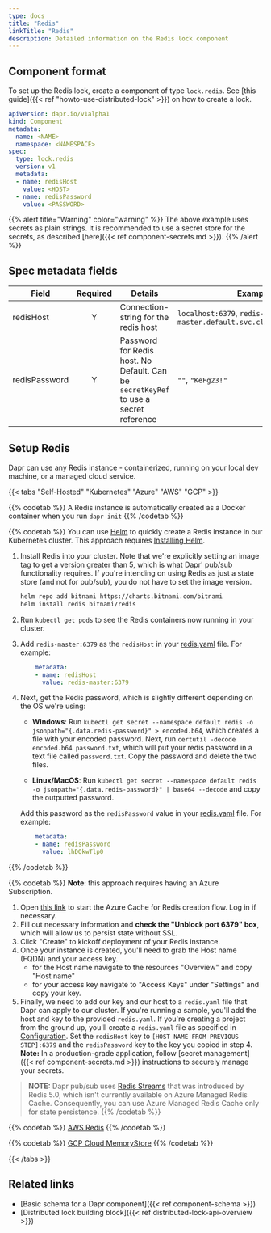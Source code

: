 ```yaml
---
type: docs
title: "Redis"
linkTitle: "Redis"
description: Detailed information on the Redis lock component
---
```


## Component format

To set up the Redis lock, create a component of type `lock.redis`. See [this guide]({{< ref "howto-use-distributed-lock" >}}) on how to create a lock.

```yaml
apiVersion: dapr.io/v1alpha1
kind: Component
metadata:
  name: <NAME>
  namespace: <NAMESPACE>
spec:
  type: lock.redis
  version: v1
  metadata:
  - name: redisHost
    value: <HOST>
  - name: redisPassword
    value: <PASSWORD>


```

{{% alert title="Warning" color="warning" %}}
The above example uses secrets as plain strings. It is recommended to use a secret store for the secrets, as described [here]({{< ref component-secrets.md >}}).
{{% /alert %}}


## Spec metadata fields

| Field              | Required | Details | Example |
|--------------------|:--------:|---------|---------|
| redisHost          | Y        | Connection-string for the redis host  | `localhost:6379`, `redis-master.default.svc.cluster.local:6379`
| redisPassword      | Y        | Password for Redis host. No Default. Can be `secretKeyRef` to use a secret reference  | `""`, `"KeFg23!"`


## Setup Redis

Dapr can use any Redis instance - containerized, running on your local dev machine, or a managed cloud service.

{{< tabs "Self-Hosted" "Kubernetes" "Azure" "AWS" "GCP" >}}

{{% codetab %}}
A Redis instance is automatically created as a Docker container when you run `dapr init`
{{% /codetab %}}

{{% codetab %}}
You can use [Helm](https://helm.sh/) to quickly create a Redis instance in our Kubernetes cluster. This approach requires [Installing Helm](https://github.com/helm/helm#install).

1. Install Redis into your cluster. Note that we're explicitly setting an image tag to get a version greater than 5, which is what Dapr' pub/sub functionality requires. If you're intending on using Redis as just a state store (and not for pub/sub), you do not have to set the image version.
    ```bash
    helm repo add bitnami https://charts.bitnami.com/bitnami
    helm install redis bitnami/redis
    ```

2. Run `kubectl get pods` to see the Redis containers now running in your cluster.
3. Add `redis-master:6379` as the `redisHost` in your [redis.yaml](#configuration) file. For example:
    ```yaml
        metadata:
        - name: redisHost
          value: redis-master:6379
    ```
4. Next, get the Redis password, which is slightly different depending on the OS we're using:
    - **Windows**: Run `kubectl get secret --namespace default redis -o jsonpath="{.data.redis-password}" > encoded.b64`, which creates a file with your encoded password. Next, run `certutil -decode encoded.b64 password.txt`, which will put your redis password in a text file called `password.txt`. Copy the password and delete the two files.

    - **Linux/MacOS**: Run `kubectl get secret --namespace default redis -o jsonpath="{.data.redis-password}" | base64 --decode` and copy the outputted password.

    Add this password as the `redisPassword` value in your [redis.yaml](#configuration) file. For example:
    ```yaml
        metadata:
        - name: redisPassword
          value: lhDOkwTlp0
    ```
{{% /codetab %}}

{{% codetab %}}
**Note**: this approach requires having an Azure Subscription.

1. Open [this link](https://ms.portal.azure.com/#create/Microsoft.Cache) to start the Azure Cache for Redis  creation flow. Log in if necessary.
2. Fill out necessary information and **check the "Unblock port 6379" box**, which will allow us to persist state without SSL.
3. Click "Create" to kickoff deployment of your Redis instance.
4. Once your instance is created, you'll need to grab the Host name (FQDN) and your access key.
   - for the Host name navigate to the resources "Overview" and copy "Host name"
   - for your access key navigate to "Access Keys" under "Settings" and copy your key.
5. Finally, we need to add our key and our host to a `redis.yaml` file that Dapr can apply to our cluster. If you're running a sample, you'll add the host and key to the provided `redis.yaml`. If you're creating a project from the ground up, you'll create a `redis.yaml` file as specified in [Configuration](#configuration). Set the `redisHost` key to `[HOST NAME FROM PREVIOUS STEP]:6379` and the `redisPassword` key to the key you copied in step 4. **Note:** In a production-grade application, follow [secret management]({{< ref component-secrets.md >}}) instructions to securely manage your secrets.

> **NOTE:** Dapr pub/sub uses [Redis Streams](https://redis.io/topics/streams-intro) that was introduced by Redis 5.0, which isn't currently available on Azure Managed Redis Cache. Consequently, you can use Azure Managed Redis Cache only for state persistence.
{{% /codetab %}}

{{% codetab %}}
[AWS Redis](https://aws.amazon.com/redis/)
{{% /codetab %}}

{{% codetab %}}
[GCP Cloud MemoryStore](https://cloud.google.com/memorystore/)
{{% /codetab %}}

{{< /tabs >}}


## Related links
- [Basic schema for a Dapr component]({{< ref component-schema >}})
- [Distributed lock building block]({{< ref distributed-lock-api-overview >}})

